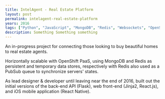 ```yaml
---
title: IntelAgent - Real Estate Platform
layout: post
permalink: intelagent-real-estate-platform
years: 2016
tags: ["Python", "JavaScript", "MongoDB", "Redis", "Websockets", "OpenShift", "RESTful", "API", "React.js", "React Native", "iOS", "CSS3"]
description: Something Something something
---
```



An in-progress project for connecting those looking to buy beautiful homes to real estate agents.

Horizontally scalable with OpenShift PaaS, using MongoDB and Redis as persistent and temporary data stores, respectively with Redis also used as a PubSub queue to synchronize servers' states.

As lead designer & developer until leaving near the end of 2016, built out the initial versions of the back-end API (Flask), web front-end (Jinja2, React.js), and iOS mobile application (React Native).